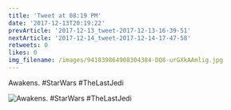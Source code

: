 ```yaml
---
title: 'Tweet at 08:19 PM'
date: '2017-12-13T20:19:22'
prevArticle: '2017-12-13_tweet-2017-12-13-16-39-51'
nextArticle: '2017-12-14_tweet-2017-12-14-17-47-58'
retweets: 0
likes: 0
img_filename: /images/941039864908304384-DQ8-urGXkAAmlig.jpg
---
```

Awakens. #StarWars #TheLastJedi

![Awakens. #StarWars #TheLastJedi](/images/941039864908304384-DQ8-urGXkAAmlig.jpg "Awakens. #StarWars #TheLastJedi")